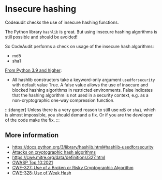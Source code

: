 # Insecure hashing

Codeaudit checks the use of insecure hashing functions. 

The Python library `hashlib` is great. But using insecure hashing algorithms is still possible and should be avoided!

So CodeAudit performs a check on usage of the insecure hash algorithms:
* md5
* sha1

[From Python 3.9 and higher](https://docs.python.org/3/library/hashlib.html#hashlib-usedforsecurity):
* All hashlib constructors take a keyword-only argument `usedforsecurity` with default value True. A false value allows the use of insecure and blocked hashing algorithms in restricted environments. False indicates that the hashing algorithm is not used in a security context, e.g. as a non-cryptographic one-way compression function.

:::{danger} 
Unless there is a very good reason to still use `md5` or `sha1`, which is almost impossible, you should demand a fix. Or if you are the developer of the code make the fix.
:::

## More information

* https://docs.python.org/3/library/hashlib.html#hashlib-usedforsecurity
* [Attacks on cryptographic hash algorithms](https://en.wikipedia.org/wiki/Cryptographic_hash_function#Attacks_on_cryptographic_hash_algorithms) 
* https://cwe.mitre.org/data/definitions/327.html
* [OWASP Top 10:2021 ](https://owasp.org/Top10/A02_2021-Cryptographic_Failures/)
* [CWE-327: Use of a Broken or Risky Cryptographic Algorithm](https://cwe.mitre.org/data/definitions/327.html)
* [CWE-328: Use of Weak Hash](https://cwe.mitre.org/data/definitions/328.html)